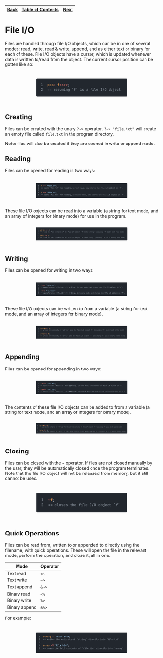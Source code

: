 [Back](12classes.md) | [Table of Contents](../README.md#table-of-contents) | [Next](14stdcollections.md)
---                  | ---                                                 | ---

# File I/O

Files are handled through file I/O objects, which can be in one of several modes: read, write, read & write, append, and as either text or binary for each of these.
File I/O objects have a cursor, which is updated whenever data is written to/read from the object.
The current cursor position can be gotten like so:

<p align="left">
    <img src="images/36fileio.png" style="transform: scale(0.6)">
</p>

## Creating

Files can be created with the unary `?~>` operator.
`?~> "file.txt"` will create an empty file called `file.txt` in the program directory.

Note: files will also be created if they are opened in write or append mode.

## Reading

Files can be opened for reading in two ways:

<p align="left">
    <img src="images/37fileio.png" style="transform: scale(0.6)">
</p>

These file I/O objects can be read into a variable (a string for text mode, and an array of integers for binary mode) for use in the program.

<p align="left">
    <img src="images/38fileio.png" style="transform: scale(0.6)">
</p>

## Writing

Files can be opened for writing in two ways:

<p align="left">
    <img src="images/39fileio.png" style="transform: scale(0.6)">
</p>

These file I/O objects can be written to from a variable (a string for text mode, and an array of integers for binary mode).

<p align="left">
    <img src="images/40fileio.png" style="transform: scale(0.6)">
</p>

## Appending

Files can be opened for appending in two ways:

<p align="left">
    <img src="images/41fileio.png" style="transform: scale(0.6)">
</p>

The contents of these file I/O objects can be added to from a variable (a string for text mode, and an array of integers for binary mode).

<p align="left">
    <img src="images/42fileio.png" style="transform: scale(0.6)">
</p>

## Closing

Files can be closed with the `~` operator.
If files are not closed manually by the user, they will be automatically closed once the program terminates.
Note that the file I/O object will not be released from memory, but it still cannot be used.

<p align="left">
    <img src="images/43fileio.png" style="transform: scale(0.6)">
</p>

## Quick Operations

Files can be read from, written to or appended to directly using the filename, with quick operations.
These will open the file in the relevant mode, perform the operation, and close it, all in one.

Mode          | Operator
---           | ---
Text read     | `<~`
Text write    | `~>`
Text append   | `&~>`
Binary read   | `<%`
Binary write  | `%>`
Binary append | `&%>`

For example:

<p align="left">
    <img src="images/44fileio.png" style="transform: scale(0.6)">
</p>
